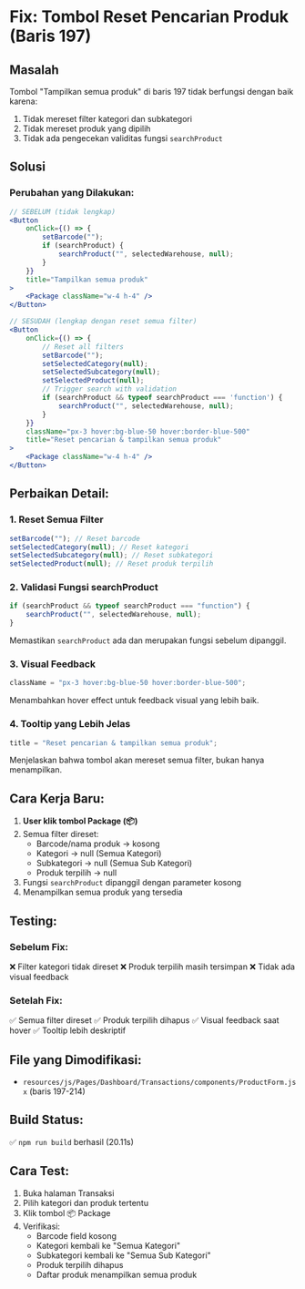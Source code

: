 # Fix: Tombol Reset Pencarian Produk (Baris 197)

## Masalah

Tombol "Tampilkan semua produk" di baris 197 tidak berfungsi dengan baik karena:

1. Tidak mereset filter kategori dan subkategori
2. Tidak mereset produk yang dipilih
3. Tidak ada pengecekan validitas fungsi `searchProduct`

## Solusi

### Perubahan yang Dilakukan:

```jsx
// SEBELUM (tidak lengkap)
<Button
    onClick={() => {
        setBarcode("");
        if (searchProduct) {
            searchProduct("", selectedWarehouse, null);
        }
    }}
    title="Tampilkan semua produk"
>
    <Package className="w-4 h-4" />
</Button>

// SESUDAH (lengkap dengan reset semua filter)
<Button
    onClick={() => {
        // Reset all filters
        setBarcode("");
        setSelectedCategory(null);
        setSelectedSubcategory(null);
        setSelectedProduct(null);
        // Trigger search with validation
        if (searchProduct && typeof searchProduct === 'function') {
            searchProduct("", selectedWarehouse, null);
        }
    }}
    className="px-3 hover:bg-blue-50 hover:border-blue-500"
    title="Reset pencarian & tampilkan semua produk"
>
    <Package className="w-4 h-4" />
</Button>
```

## Perbaikan Detail:

### 1. **Reset Semua Filter**

```javascript
setBarcode(""); // Reset barcode
setSelectedCategory(null); // Reset kategori
setSelectedSubcategory(null); // Reset subkategori
setSelectedProduct(null); // Reset produk terpilih
```

### 2. **Validasi Fungsi searchProduct**

```javascript
if (searchProduct && typeof searchProduct === "function") {
    searchProduct("", selectedWarehouse, null);
}
```

Memastikan `searchProduct` ada dan merupakan fungsi sebelum dipanggil.

### 3. **Visual Feedback**

```javascript
className = "px-3 hover:bg-blue-50 hover:border-blue-500";
```

Menambahkan hover effect untuk feedback visual yang lebih baik.

### 4. **Tooltip yang Lebih Jelas**

```javascript
title = "Reset pencarian & tampilkan semua produk";
```

Menjelaskan bahwa tombol akan mereset semua filter, bukan hanya menampilkan.

## Cara Kerja Baru:

1. **User klik tombol Package (📦)**
2. Semua filter direset:
    - Barcode/nama produk → kosong
    - Kategori → null (Semua Kategori)
    - Subkategori → null (Semua Sub Kategori)
    - Produk terpilih → null
3. Fungsi `searchProduct` dipanggil dengan parameter kosong
4. Menampilkan semua produk yang tersedia

## Testing:

### Sebelum Fix:

❌ Filter kategori tidak direset
❌ Produk terpilih masih tersimpan
❌ Tidak ada visual feedback

### Setelah Fix:

✅ Semua filter direset
✅ Produk terpilih dihapus
✅ Visual feedback saat hover
✅ Tooltip lebih deskriptif

## File yang Dimodifikasi:

-   `resources/js/Pages/Dashboard/Transactions/components/ProductForm.jsx` (baris 197-214)

## Build Status:

✅ `npm run build` berhasil (20.11s)

## Cara Test:

1. Buka halaman Transaksi
2. Pilih kategori dan produk tertentu
3. Klik tombol 📦 Package
4. Verifikasi:
    - Barcode field kosong
    - Kategori kembali ke "Semua Kategori"
    - Subkategori kembali ke "Semua Sub Kategori"
    - Produk terpilih dihapus
    - Daftar produk menampilkan semua produk
